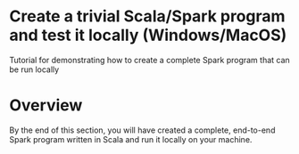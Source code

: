 # Create a trivial Scala/Spark program and test it locally (Windows/MacOS)
Tutorial for demonstrating how to create a complete Spark program 
that can be run locally

# Overview
By the end of this section, you will have created a complete, end-to-end
Spark program written in Scala and run it locally on your machine.

